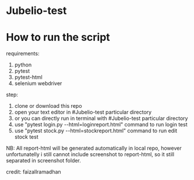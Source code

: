 # Jubelio-test

# How to run the script

requirements:
1. python
2. pytest
3. pytest-html
4. selenium webdriver

step:
1. clone or download this repo
2. open your text editor in #Jubelio-test particular directory 
3. or you can directly run in terminal with #Jubelio-test particular directory
4. use "pytest login.py --html=loginreport.html" command to run login test
5. use "pytest stock.py --html=stockreport.html" command to run edit stock test


NB:
All report-html will be generated automatically in local repo, however unfortunatelly i still cannot include screenshot to report-html, so it still separated in screenshot folder.

credit: faizallramadhan